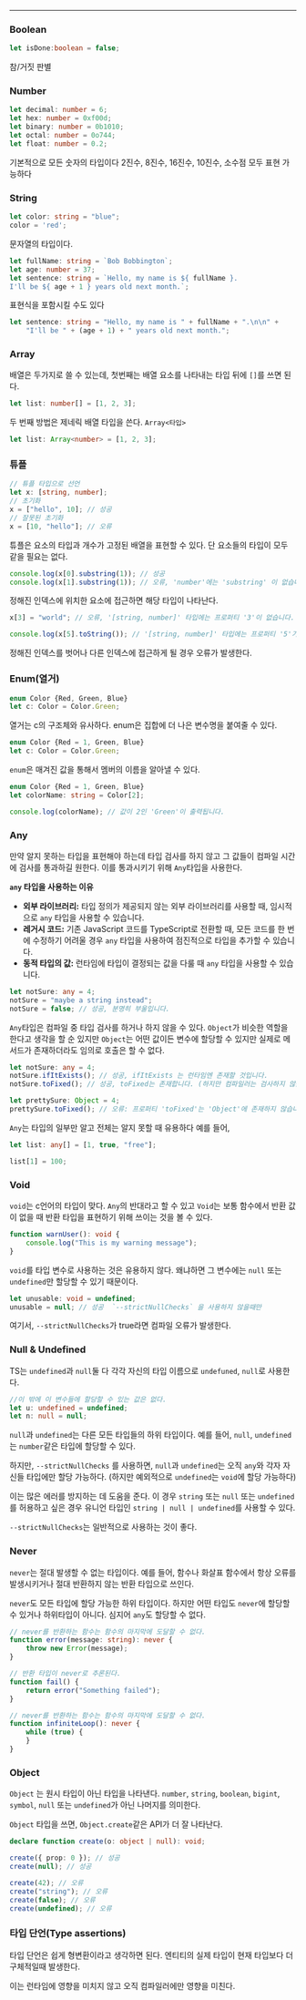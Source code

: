 
---

### Boolean

```ts
let isDone:boolean = false;
```

참/거짓 판별

### Number

```ts
let decimal: number = 6;
let hex: number = 0xf00d;
let binary: number = 0b1010;
let octal: number = 0o744;
let float: number = 0.2;
```

기본적으로 모든 숫자의 타입이다
2진수, 8진수, 16진수, 10진수, 소수점 모두 표현 가능하다

### String

```ts
let color: string = "blue";
color = 'red';
```

문자열의 타입이다.

```ts
let fullName: string = `Bob Bobbington`;
let age: number = 37;
let sentence: string = `Hello, my name is ${ fullName }.
I'll be ${ age + 1 } years old next month.`;
```

표현식을 포함시킬 수도 있다

```ts
let sentence: string = "Hello, my name is " + fullName + ".\n\n" +
    "I'll be " + (age + 1) + " years old next month.";
```

### Array

배열은 두가지로 쓸 수 있는데, 첫번째는 배열 요소를 나타내는 타입 뒤에 `[]`를 쓰면 된다.

```ts
let list: number[] = [1, 2, 3];
```

두 번째 방법은 제네릭 배열 타입을 쓴다. `Array<타입>`

```ts
let list: Array<number> = [1, 2, 3];
```

### 튜플

```ts
// 튜플 타입으로 선언
let x: [string, number];
// 초기화
x = ["hello", 10]; // 성공
// 잘못된 초기화
x = [10, "hello"]; // 오류
```

튜플은 요소의 타입과 개수가 고정된 배열을 표현할 수 있다.
단 요소들의 타입이 모두 같을 필요는 없다.

```ts
console.log(x[0].substring(1)); // 성공
console.log(x[1].substring(1)); // 오류, 'number'에는 'substring' 이 없습니다.
```

정해진 인덱스에 위치한 요소에 접근하면 해당 타입이 나타난다.

```ts
x[3] = "world"; // 오류, '[string, number]' 타입에는 프로퍼티 '3'이 없습니다.

console.log(x[5].toString()); // '[string, number]' 타입에는 프로퍼티 '5'가 없습니다.
```

정해진 인덱스를 벗어나 다른 인덱스에 접근하게 될 경우 오류가 발생한다.

### Enum(열거)

```ts
enum Color {Red, Green, Blue}
let c: Color = Color.Green;
```

열거는 c의 구조체와 유사하다.
enum은 집합에 더 나은 변수명을 붙여줄 수 있다.

```ts
enum Color {Red = 1, Green, Blue}
let c: Color = Color.Green;
```

`enum`은 매겨진 값을 통해서 멤버의 이름을 알아낼 수 있다. 

```ts
enum Color {Red = 1, Green, Blue}
let colorName: string = Color[2];

console.log(colorName); // 값이 2인 'Green'이 출력됩니다.
```

### Any

만약 알지 못하는 타입을 표현해야 하는데 타입 검사를 하지 않고 그 값들이 컴파일 시간에 검사를 통과하길 원한다. 이를 통과시키기 위해 `Any`타입을 사용한다.

**`any` 타입을 사용하는 이유**
- **외부 라이브러리:** 타입 정의가 제공되지 않는 외부 라이브러리를 사용할 때, 임시적으로 `any` 타입을 사용할 수 있습니다.
- **레거시 코드:** 기존 JavaScript 코드를 TypeScript로 전환할 때, 모든 코드를 한 번에 수정하기 어려울 경우 `any` 타입을 사용하여 점진적으로 타입을 추가할 수 있습니다.
- **동적 타입의 값:** 런타임에 타입이 결정되는 값을 다룰 때 `any` 타입을 사용할 수 있습니다.

```ts
let notSure: any = 4;
notSure = "maybe a string instead";
notSure = false; // 성공, 분명히 부울입니다.
```

`Any`타입은 컴파일 중 타입 검사를 하거나 하지 않을 수 있다. `Object`가 비슷한 역할을 한다고 생각을 할 순 있지만 `Object`는 어떤 값이든 변수에 할당할 수 있지만 실제로 메서드가 존재하더라도 임의로 호출은 할 수 없다.

```ts
let notSure: any = 4;
notSure.ifItExists(); // 성공, ifItExists 는 런타임엔 존재할 것입니다.
notSure.toFixed(); // 성공, toFixed는 존재합니다. (하지만 컴파일러는 검사하지 않음)

let prettySure: Object = 4;
prettySure.toFixed(); // 오류: 프로퍼티 'toFixed'는 'Object'에 존재하지 않습니다.
```

`Any`는 타입의 일부만 알고 전체는 알지 못할 때 유용하다 예를 들어,

```ts
let list: any[] = [1, true, "free"];

list[1] = 100;
```

### Void

`void`는 c언어의 타입이 맞다. `Any`의 반대라고 할 수 있고 `Void`는 보통 함수에서 반환 값이 없을 때 반환 타입을 표현하기 위해 쓰이는 것을 볼 수 있다.

```ts
function warnUser(): void {
    console.log("This is my warning message");
}
```

`void`를 타입 변수로 사용하는 것은 유용하지 않다. 왜냐하면 그 변수에는 `null` 또는 `undefined`만 할당할 수 있기 때문이다.

```ts
let unusable: void = undefined;
unusable = null; // 성공  `--strictNullChecks` 을 사용하지 않을때만
```

여기서, `--strictNullChecks`가 true라면 컴파일 오류가 발생한다.

### Null & Undefined

TS는 `undefined`과 `null`둘 다 각각 자신의 타입 이름으로 `undefuned`, `null`로 사용한다. 

```ts
//이 밖에 이 변수들에 할당할 수 있는 값은 없다.
let u: undefined = undefined;
let n: null = null;
```

`null`과 `undefined`는 다른 모든 타입들의 하위 타입이다. 예를 들어, `null`, `undefined`는 `number`같은 타입에 할당할 수 있다.

하지만, `--strictNullChecks` 를 사용하면, `null`과 `undefined`는 오직 `any`와 각자 자신들 타입에만 할당 가능하다. (하지만 예외적으로 `undefined`는 `void`에 할당 가능하다)

이는 많은 에러를 방지하는 데 도움을 준다. 이 경우 `string` 또는 `null` 또는 `undefined`를 허용하고 싶은 경우 유니언 타입인 `string | null | undefined`를 사용할 수 있다.

`--strictNullChecks`는 일반적으로 사용하는 것이 좋다.

### Never

`never`는 절대 발생할 수 없는 타입이다. 예를 들어, 함수나 화살표 함수에서 항상 오류를 발생시키거나 절대 반환하지 않는 반환 타입으로 쓰인다.

`never`도 모든 타입에 할당 가능한 하위 타입이다. 하지만 어떤 타입도 `never`에 할당할 수 있거나 하위타입이 아니다. 심지어 `any`도 할당할 수 없다.

```ts
// never를 반환하는 함수는 함수의 마지막에 도달할 수 없다.
function error(message: string): never {
    throw new Error(message);
}

// 반환 타입이 never로 추론된다.
function fail() {
    return error("Something failed");
}

// never를 반환하는 함수는 함수의 마지막에 도달할 수 없다.
function infiniteLoop(): never {
    while (true) {
    }
}
```

### Object

`Object` 는 원시 타입이 아닌 타입을 나타낸다. `number`, `string`, `boolean`, `bigint`, `symbol`, `null` 또는 `undefined`가 아닌 나머지를 의미한다. 

`Object` 타입을 쓰면, `Object.create`같은 API가  더 잘 나타난다.

```ts
declare function create(o: object | null): void;

create({ prop: 0 }); // 성공
create(null); // 성공

create(42); // 오류
create("string"); // 오류
create(false); // 오류
create(undefined); // 오류
```

### 타입 단언(Type assertions)

타입 단언은 쉽게 형변환이라고 생각하면 된다.  엔티티의 실제 타입이 현재 타입보다 더 구체적일때 발생한다.

이는 런타임에 영향을 미치지 않고 오직 컴파일러에만 영향을 미친다.